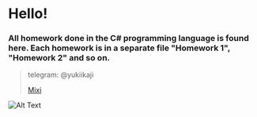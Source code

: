 # Hello!
### All homework done in the C# programming language is found here. Each homework is in a separate file "Homework 1", "Homework 2" and so on.
> telegram: @yukiikaji
>
> [Mixi](https://mixi.jp/show_profile.pl?id=67705513 "Mixi Profile")

![Alt Text](https://i.ytimg.com/vi/deP1bx91RYI/maxresdefault.jpg)
